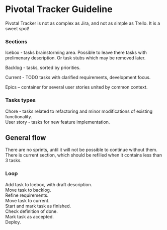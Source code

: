 # Pivotal Tracker Guideline

Pivotal Tracker is not as complex as Jira, and not as simple as Trello. It is a sweet spot!


### Sections

Icebox - tasks brainstorming area. Possible to leave there tasks with prelimenary description. Or task stubs which may be removed later.

Backlog - tasks, sorted by priorities.

Current - TODO tasks with clarified requirements, development focus.

Epics – container for several user stories united by common context.

### Tasks types
Chore - tasks related to refactoring and minor modifications of existing functionality.  
User story - tasks for new feature implementation.

## General flow

There are no sprints, until it will not be possible to continue without them.  
There is current section, which should be refilled when it contains less than 3 tasks.

### Loop
Add task to Icebox, with draft description.  
Move task to backlog.  
Refine requirements.  
Move task to current.  
Start and mark task as finished.  
Check definition of done.  
Mark task as accepted.  
Deploy.
